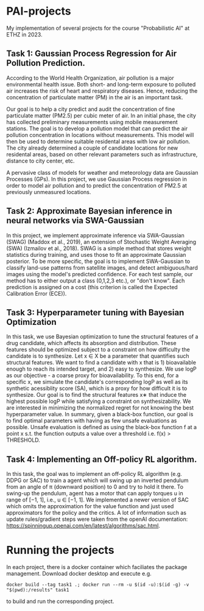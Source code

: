 # PAI-projects
My implementation of several projects for the course "Probabilistic AI" at ETHZ in 2023.  

## Task 1:  Gaussian Process Regression for Air Pollution Prediction.
According to the World Health Organization, air pollution is a major environmental health issue. Both short- and long-term exposure to polluted air increases the risk of heart and respiratory diseases. Hence, reducing the concentration of particulate matter (PM) in the air is an important task.

Our goal is to help a city predict and audit the concentration of fine particulate matter (PM2.5) per cubic meter of air. In an initial phase, the city has collected preliminary measurements using mobile measurement stations. The goal is to develop a pollution model that can predict the air pollution concentration in locations without measurements. This model will then be used to determine suitable residental areas with low air pollution. The city already determined a couple of candidate locations for new residental areas, based on other relevant parameters such as infrastructure, distance to city center, etc.

A pervasive class of models for weather and meteorology data are Gaussian Processes (GPs). In this project, we use Gaussian Process regression in order to model air pollution and to predict the concentration of PM2.5 at previously unmeasured locations.

## Task 2: Approximate Bayesian inference in neural networks via SWA-Gaussian
In this project, we implement approximate inference via SWA-Gaussian (SWAG) (Maddox et al., 2019), an extension of Stochastic Weight Averaging (SWA) (Izmailov et al., 2018). SWAG is a simple method that stores weight statistics during training, and uses those to fit an approximate Gaussian posterior.
To be more specific, the goal is to implement SWA-Gaussian to classify land-use patterns from satellite images, and detect ambiguous/hard images using the model's predicted confidence. For each test sample, our method has to either output a class (0,1,2,3 etc.), or "don't know". Each prediction is assigned on a cost (this criterion is called the Expected Calibration Error (ECE)).

## Task 3: Hyperparameter tuning with Bayesian Optimization
In this task, we use Bayesian optimization to tune the structural features of a drug candidate, which affects its absorption and distribution. These features should be optimized subject to a constraint on how difficulty the candidate is to synthesize. Let x ∈ X be a parameter that quantifies such structural features. We want to find a candidate with x  that is 1) bioavailable enough to reach its intended target, and 2) easy to synthesize. We use logP as our objective - a coarse proxy for bioavailability. To this end, for a specific  x, we simulate the candidate's corresponding logP as well as its synthetic acessiblity score (SA), which is a proxy for how difficult it is to synthesize. Our goal is to find the structural features x∗ that induce the highest possible logP while satisfying a constraint on synthesizability. We are interested in minimizing the normalized regret for not knowing the best hyperparameter value.
In summary, given a black-box function, our goal is to find optimal parameters with having as few unsafe evaluations as possible. Unsafe evaluation is defined as using the black-box function f at a point x s.t. the function outputs a value over a threshold i.e. f(x) > THRESHOLD.
  
  
## Task 4: Implementing an Off-policy RL algorithm.
In this task, the goal was to implement an off-policy RL algorithm (e.g. DDPG or SAC) to train a agent which will swing up an inverted pendulum from an angle of π (downward position) to 0 and try to hold it there. To swing-up the pendulum, agent has a motor that can apply torques u in range of [−1, 1], i.e., u ∈ [−1, 1].
We implemented a newer version of SAC which omits the approximation for the value function and just used approximators for the policy and the critics. A lot of information such as update rules/gradient steps were taken from the openAI documentation: https://spinningup.openai.com/en/latest/algorithms/sac.html. 


# Running the projects
In each project, there is a docker container which faciliates the package management. Download docker desktop and execute e.g.
```
docker build --tag task1 .; docker run --rm -u $(id -u):$(id -g) -v "$(pwd):/results" task1
```
to build and run the corresponding project.

